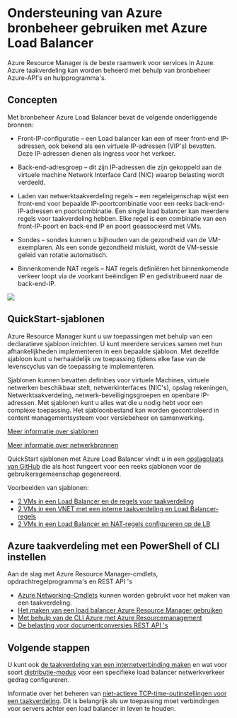 <properties
   pageTitle="Azure Resource Manager ondersteuning voor taakverdeling | Microsoft Azure "
   description="Met behulp van powershell voor taakverdeling met Azure Resource Manager. Met behulp van sjablonen voor taakverdeling"
   services="load-balancer"
   documentationCenter="na"
   authors="sdwheeler"
   manager="carmonm"
   editor="tysonn" />
<tags
   ms.service="load-balancer"
   ms.devlang="na"
   ms.topic="article"
   ms.tgt_pltfrm="na"
   ms.workload="infrastructure-services"
   ms.date="10/24/2016"
   ms.author="sewhee" />


# <a name="using-azure-resource-manager-support-with-azure-load-balancer"></a>Ondersteuning van Azure bronbeheer gebruiken met Azure Load Balancer

Azure Resource Manager is de beste raamwerk voor services in Azure. Azure taakverdeling kan worden beheerd met behulp van bronbeheer Azure-API's en hulpprogramma's.

## <a name="concepts"></a>Concepten

Met bronbeheer Azure Load Balancer bevat de volgende onderliggende bronnen:

- Front-IP-configuratie – een Load balancer kan een of meer front-end IP-adressen, ook bekend als een virtuele IP-adressen (VIP's) bevatten. Deze IP-adressen dienen als ingress voor het verkeer.

- Back-end-adresgroep – dit zijn IP-adressen die zijn gekoppeld aan de virtuele machine Network Interface Card (NIC) waarop belasting wordt verdeeld.

- Laden van netwerktaakverdeling regels – een regeleigenschap wijst een front-end voor bepaalde IP-poortcombinatie voor een reeks back-end-IP-adressen en poortcombinatie. Een single load balancer kan meerdere regels voor taakverdeling hebben. Elke regel is een combinatie van een front-IP-poort en back-end IP en poort geassocieerd met VMs.

- Sondes – sondes kunnen u bijhouden van de gezondheid van de VM-exemplaren. Als een sonde gezondheid mislukt, wordt de VM-sessie geleid van rotatie automatisch.

- Binnenkomende NAT regels – NAT regels definiëren het binnenkomende verkeer loopt via de voorkant beëindigen IP en gedistribueerd naar de back-end-IP.

![](./media/load-balancer-arm/load-balancer-arm.png)

## <a name="quickstart-templates"></a>QuickStart-sjablonen

Azure Resource Manager kunt u uw toepassingen met behulp van een declaratieve sjabloon inrichten. U kunt meerdere services samen met hun afhankelijkheden implementeren in een bepaalde sjabloon. Met dezelfde sjabloon kunt u herhaaldelijk uw toepassing tijdens elke fase van de levenscyclus van de toepassing te implementeren.

Sjablonen kunnen bevatten definities voor virtuele Machines, virtuele netwerken beschikbaar stelt, netwerkinterfaces (NIC's), opslag rekeningen, Netwerktaakverdeling, netwerk-beveiligingsgroepen en openbare IP-adressen. Met sjablonen kunt u alles wat die u nodig hebt voor een complexe toepassing. Het sjabloonbestand kan worden gecontroleerd in content managementsysteem voor versiebeheer en samenwerking.

[Meer informatie over sjablonen](http://go.microsoft.com/fwlink/?LinkId=544798)

[Meer informatie over netwerkbronnen](../virtual-network/resource-groups-networking.md)

QuickStart sjablonen met Azure Load Balancer vindt u in een [opslagplaats van GitHub](https://github.com/Azure/azure-quickstart-templates) die als host fungeert voor een reeks sjablonen voor de gebruikersgemeenschap gegenereerd.

Voorbeelden van sjablonen:

- [2 VMs in een Load Balancer en de regels voor taakverdeling](http://go.microsoft.com/fwlink/?LinkId=544799)
- [2 VMs in een VNET met een interne taakverdeling en Load Balancer-regels](http://go.microsoft.com/fwlink/?LinkId=544800)
- [2 VMs in een Load Balancer en NAT-regels configureren op de LB](http://go.microsoft.com/fwlink/?LinkId=544801)


## <a name="setting-up-azure-load-balancer-with-a-powershell-or-cli"></a>Azure taakverdeling met een PowerShell of CLI instellen

Aan de slag met Azure Resource Manager-cmdlets, opdrachtregelprogramma's en REST API 's

- [Azure Networking-Cmdlets](https://msdn.microsoft.com/library/azure/mt163510.aspx) kunnen worden gebruikt voor het maken van een taakverdeling.
- [Het maken van een load balancer Azure Resource Manager gebruiken](load-balancer-get-started-ilb-arm-ps.md)
- [Met behulp van de CLI Azure met Azure Resourcemanagement](../xplat-cli-azure-resource-manager.md)
- [De belasting voor documentconversies REST API 's](https://msdn.microsoft.com/library/azure/mt163651.aspx)


## <a name="next-steps"></a>Volgende stappen

U kunt ook [de taakverdeling van een internetverbinding maken](load-balancer-get-started-internet-arm-ps.md) en wat voor soort [distributie-modus](load-balancer-distribution-mode.md) voor een specifieke load balancer netwerkverkeer gedrag configureren.

Informatie over het beheren van [niet-actieve TCP-time-outinstellingen voor een taakverdeling](load-balancer-tcp-idle-timeout.md). Dit is belangrijk als uw toepassing moet verbindingen voor servers achter een load balancer in leven te houden.
